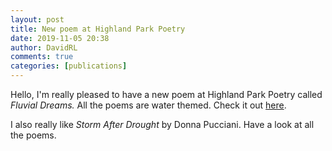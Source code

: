 ```yaml
---  
layout: post  
title: New poem at Highland Park Poetry  
date: 2019-11-05 20:38  
author: DavidRL  
comments: true  
categories: [publications]  
---  
```


Hello, I'm really pleased to have a new poem at Highland Park Poetry called *Fluvial Dreams.* All the poems are water themed. Check it out <a href="http://highlandparkpoetry.org/themusesgallery.html">here</a>.   



I also really like *Storm After Drought* by Donna Pucciani. Have a look at all the poems.  
